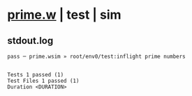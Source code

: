 # [prime.w](../../../../../../examples/tests/sdk_tests/math/prime.w) | test | sim

## stdout.log
```log
pass ─ prime.wsim » root/env0/test:inflight prime numbers
 
 
Tests 1 passed (1)
Test Files 1 passed (1)
Duration <DURATION>
```

